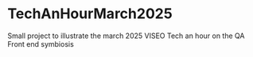 # TechAnHourMarch2025
Small project to illustrate the march 2025 VISEO Tech an hour on the QA Front end symbiosis
